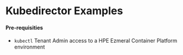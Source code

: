 # Kubedirector Examples

#### Pre-requisities

 - `kubectl` Tenant Admin access to a HPE Ezmeral Container Platform environment 
